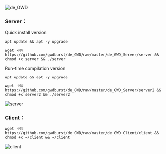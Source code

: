 ![de_GWD](https://i.loli.net/2019/06/05/5cf78011df0b260138.png)


### Server：
Quick install version
```
apt update && apt -y upgrade

wget -N4 https://github.com/gwdburst/de_GWD/raw/master/de_GWD_Server/server && chmod +x server && ./server
```

Run-time compilation version
```
apt update && apt -y upgrade

wget -N4 https://github.com/gwdburst/de_GWD/raw/master/de_GWD_Server/server2 && chmod +x server2 && ./server2
```

![server](https://i.loli.net/2019/06/06/5cf80b7f5406d24591.png)

### Client：
```
wget -N4 https://github.com/gwdburst/de_GWD/raw/master/de_GWD_Client/client && chmod +x ~/client && ~/client
```
![client](https://i.loli.net/2019/06/06/5cf80b8da7ed137743.png)


